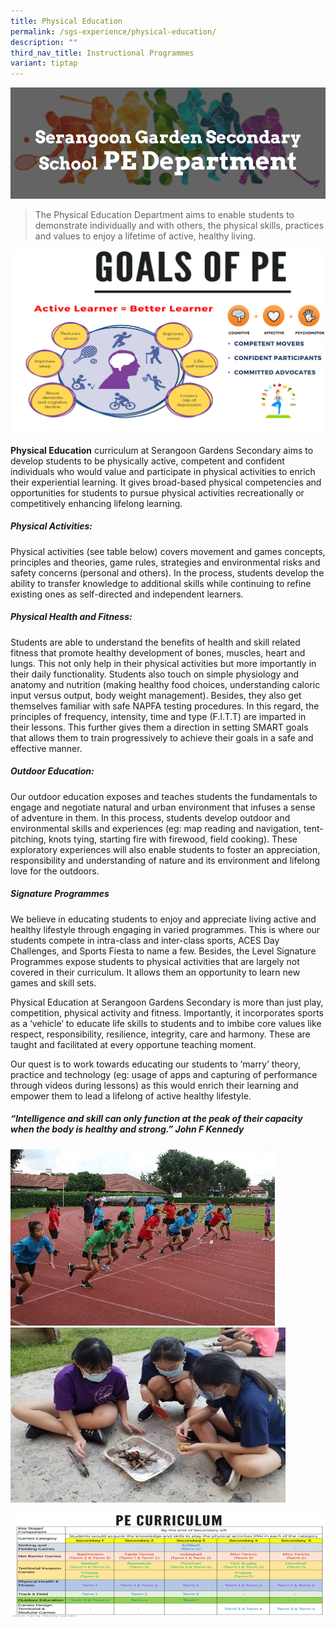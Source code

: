 ```yaml
---
title: Physical Education
permalink: /sgs-experience/physical-education/
description: ""
third_nav_title: Instructional Programmes
variant: tiptap
---
```

![](/images/pe1.png)

>The Physical Education Department aims to enable students to demonstrate individually and with others, the physical skills, practices and values to enjoy a lifetime of active, healthy living.

![](/images/pe2.png)

**Physical Education** curriculum at Serangoon Gardens Secondary aims to develop students to be physically active, competent and confident individuals who would value and participate in physical activities to enrich their experiential learning. It gives broad-based physical competencies and opportunities for students to pursue physical activities recreationally or competitively enhancing lifelong learning. 

##### Physical Activities:
Physical activities (see table below) covers movement and games concepts, principles and theories, game rules, strategies and environmental risks and safety concerns (personal and others). In the process, students develop the ability to transfer knowledge to additional skills while continuing to refine existing ones as self-directed and independent learners.

##### Physical Health and Fitness: 
Students are able to understand the benefits of health and skill related fitness that promote healthy development of bones, muscles, heart and lungs. This not only help in their physical activities but more importantly in their daily functionality. Students also touch on simple physiology and anatomy and nutrition (making healthy food choices, understanding caloric input versus output, body weight management). Besides, they also get themselves familiar with safe NAPFA testing procedures. In this regard, the principles of frequency, intensity, time and type (F.I.T.T) are imparted in their lessons. This further gives them a direction in setting SMART goals that allows them to train progressively to achieve their goals in a safe and effective manner.

##### Outdoor Education: 
Our outdoor education exposes and teaches students the fundamentals to engage and negotiate natural and urban environment that infuses a sense of adventure in them. In this process, students develop outdoor and environmental skills and experiences (eg: map reading and navigation, tent-pitching, knots tying, starting fire with firewood, field cooking). These exploratory experiences will also enable students to foster an appreciation, responsibility and understanding of nature and its environment and lifelong love for the outdoors.

##### Signature Programmes
We believe in educating students to enjoy and appreciate living active and healthy lifestyle through engaging in varied programmes. This is where our students compete in intra-class and inter-class sports, ACES Day Challenges, and  Sports Fiesta to name a few. Besides, the Level Signature Programmes expose students to physical activities that are largely not covered in their curriculum. It allows them an opportunity to learn new games and skill sets.

Physical Education at Serangoon Gardens Secondary is more than just play, competition, physical activity and fitness. Importantly, it incorporates sports as a ‘vehicle’ to educate life skills to students and to imbibe core values like respect, responsibility, resilience, integrity, care and harmony. These are taught and facilitated at every opportune teaching moment. 

Our quest is to work towards educating our students to ‘marry’ theory, practice and technology (eg: usage of apps and capturing of performance through videos during lessons) as this would enrich their learning and empower them to lead a lifelong of active healthy lifestyle.

##### *“Intelligence and skill can only function at the peak of their capacity when the body is healthy and strong.” John F Kennedy*

![](/images/pe4.jpg)![](/images/pe5.jpg)

![](/images/pe6.png)